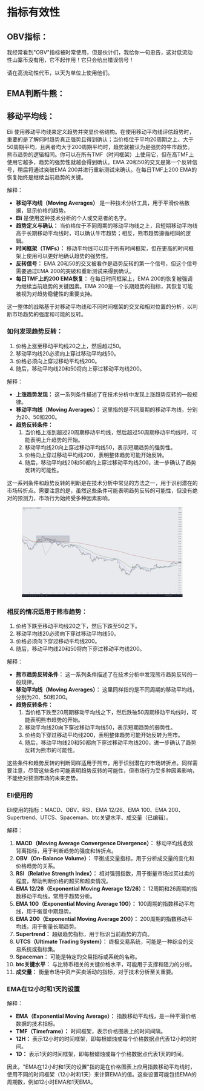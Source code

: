 # 指标有效性

## OBV指标：

我经常看到"OBV"指标被时常使用，但是伙计们，我给你一句忠告，这对低流动性山寨币没有用，它不起作用！它只会给出错误信号！

请在高流动性代币，以天为单位上使用他们。

## EMA判断牛熊：

## 移动平均线：

Eli 使用移动平均线来定义趋势并突显价格结构。在使用移动平均线评估趋势时，重要的是了解何时趋势真正强势且得到确认；当价格位于平均20周期之上、大于50周期平均，且两者均大于200周期平均时，趋势就被认为是强势的牛市趋势。熊市趋势的逻辑相同。你可以在所有TMF（时间框架）上使用它，但在高TMF上使用它越多，趋势的强势性就越会得到确认。EMA 20和50的交叉是第一个反转信号，稍后将通过突破EMA 200并进行重新测试来确认。在每日TMF上200 EMA的恢复始终是继续当前趋势的关键。

解释：

* **移动平均线（Moving Averages）** 是一种技术分析工具，用于平滑价格数据，显示价格的趋势。
* **Eli** 是使用这种技术分析的个人或交易者的名字。
* **趋势定义与确认：** 当价格位于不同周期的移动平均线之上，且短期移动平均线高于长期移动平均线时，可以确认牛市趋势；相反，熊市趋势遵循相同的逻辑。
* **时间框架（TMFs）：** 移动平均线可以用于所有时间框架，但在更高的时间框架上使用可以更好地确认趋势的强势性。
* **反转信号：** EMA 20和50的交叉被看作是趋势反转的第一个信号，但这个信号需要通过EMA 200的突破和重新测试来得到确认。
* **每日TMF上的200 EMA恢复：** 在每日时间框架上，EMA 200的恢复被强调为继续当前趋势的关键因素。EMA 200是一个长期趋势的指标，其恢复可能被视为对趋势稳健性的重要支持。

这一整体的战略基于对移动平均线和不同时间框架的交叉和相对位置的分析，以判断市场趋势的强度和可能的反转。



### 如何发现趋势反转：

1. 价格上涨至移动平均线20之上，然后超过50。
2. 移动平均线20必须向上穿过移动平均线50。
3. 价格必须向上穿过移动平均线200。
4. 随后，移动平均线20和50将向上穿过移动平均线200。

解释：

* **上涨趋势发现：** 这一系列条件描述了在技术分析中发现上涨趋势反转的一般规律。
* **移动平均线（Moving Averages）：** 这里指的是不同周期的移动平均线，分别为20、50和200。
* **趋势反转条件：**
  1. 当价格上涨到超过20周期移动平均线，然后超过50周期移动平均线时，可能表明上升趋势的开始。
  2. 移动平均线20向上穿过移动平均线50，表示短期趋势的强势性。
  3. 价格向上穿过移动平均线200，表明整体趋势可能开始反转。
  4. 随后，移动平均线20和50都向上穿过移动平均线200，进一步确认了趋势反转的可能性。

这一系列条件和趋势反转的判断是在技术分析中常见的方法之一，用于识别潜在的市场转折点。需要注意的是，虽然这些条件可能表明趋势反转的可能性，但没有绝对的预测力，市场行为始终受多种因素影响。

<figure><img src="../.gitbook/assets/image (8).png" alt=""><figcaption></figcaption></figure>

### 相反的情况适用于熊市趋势：

1. 价格下跌至移动平均线20之下，然后下跌至50之下。
2. 移动平均线20必须向下穿过移动平均线50。
3. 价格必须向下穿过移动平均线200。
4. 随后，移动平均线20和50将向下穿过移动平均线200。

解释：

* **熊市趋势反转条件：** 这一系列条件描述了在技术分析中发现熊市趋势反转的一般规律。
* **移动平均线（Moving Averages）：** 这里同样指的是不同周期的移动平均线，分别为20、50和200。
* **趋势反转条件：**
  1. 当价格下跌至20周期移动平均线之下，然后跌破50周期移动平均线时，可能表明熊市趋势的开始。
  2. 移动平均线20向下穿过移动平均线50，表示短期趋势的弱势性。
  3. 价格向下穿过移动平均线200，表明整体趋势可能开始反转为熊市。
  4. 随后，移动平均线20和50都向下穿过移动平均线200，进一步确认了趋势反转为熊市的可能性。

这些条件和趋势反转的判断同样适用于熊市，用于识别潜在的市场转折点。同样需要注意，尽管这些条件可能表明趋势反转的可能性，但市场行为受多种因素影响，不能绝对预测市场的未来走势。



### Eli使用的

Eli使用的指标：MACD、OBV、RSI、EMA 12/26、EMA 100、EMA 200、Supertrend、UTCS、Spaceman、btc关键水平、成交量（已编辑）。

解释：

1. **MACD（Moving Average Convergence Divergence）：** 移动平均线收敛背离指标，用于判断趋势的强度和转折点。
2. **OBV（On-Balance Volume）：** 平衡成交量指标，用于分析成交量的变化和价格趋势的关系。
3. **RSI（Relative Strength Index）：** 相对强弱指数，用于衡量市场过买过卖的程度，帮助判断价格的超买和超卖情况。
4. **EMA 12/26（Exponential Moving Average 12/26）：** 12周期和26周期的指数移动平均线，常用于趋势分析。
5. **EMA 100（Exponential Moving Average 100）：** 100周期的指数移动平均线，用于衡量中期趋势。
6. **EMA 200（Exponential Moving Average 200）：** 200周期的指数移动平均线，用于衡量长期趋势。
7. **Supertrend：** 超级趋势指标，用于标识当前趋势的方向。
8. **UTCS（Ultimate Trading System）：** 终极交易系统，可能是一种综合的交易系统或指标集。
9. **Spaceman：** 可能是特定的交易指标或系统的名称。
10. **btc关键水平：** 与比特币相关的关键价格水平，可能用于支撑和阻力的分析。
11. **成交量：** 衡量市场中资产买卖活动的指标，对于技术分析至关重要。



### EMA在12小时和1天的设置

解释：

* **EMA（Exponential Moving Average）：** 指数移动平均线，是一种平滑价格数据的技术指标。
* **TMF（Timeframe）：** 时间框架，表示价格图表上的时间间隔。
* **12H：** 表示12小时的时间框架，即每根蜡烛或每个价格数据点代表12小时的时间。
* **1D：** 表示1天的时间框架，即每根蜡烛或每个价格数据点代表1天的时间。

因此，"EMA在12小时和1天的设置"指的是在价格图表上应用指数移动平均线时，使用不同的时间框架（12小时和1天）来计算EMA的值。这些设置可能包括EMA的周期数，例如12小时EMA和1天EMA。

